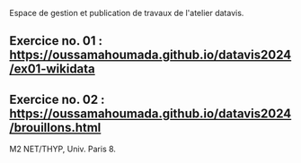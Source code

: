 Espace de gestion et publication de travaux de l'atelier datavis.

## Exercice no. 01 : https://oussamahoumada.github.io/datavis2024/ex01-wikidata

## Exercice no. 02 : https://oussamahoumada.github.io/datavis2024/brouillons.html

M2 NET/THYP, Univ. Paris 8.
